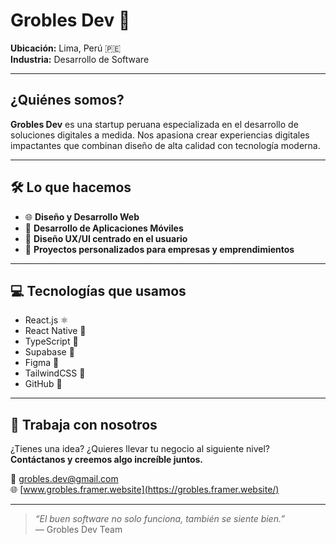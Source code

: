 # Grobles Dev 🚀

**Ubicación:** Lima, Perú 🇵🇪  
**Industria:** Desarrollo de Software

---

## ¿Quiénes somos?

**Grobles Dev** es una startup peruana especializada en el desarrollo de soluciones digitales a medida. Nos apasiona crear experiencias digitales impactantes que combinan diseño de alta calidad con tecnología moderna.

---

## 🛠️ Lo que hacemos

- 🌐 **Diseño y Desarrollo Web**  
- 📱 **Desarrollo de Aplicaciones Móviles**  
- 🎨 **Diseño UX/UI centrado en el usuario**  
- 🧩 **Proyectos personalizados para empresas y emprendimientos**

---

## 💻 Tecnologías que usamos

- React.js ⚛️  
- React Native 📱  
- TypeScript 💙  
- Supabase 🧠  
- Figma 🎨  
- TailwindCSS 💨  
- GitHub 🚀

---

## 🤝 Trabaja con nosotros

¿Tienes una idea? ¿Quieres llevar tu negocio al siguiente nivel?  
**Contáctanos y creemos algo increíble juntos.**

📩 grobles.dev@gmail.com   
🌐 [www.grobles.framer.website](https://grobles.framer.website/) 

---

> _“El buen software no solo funciona, también se siente bien.”_  
> — Grobles Dev Team
